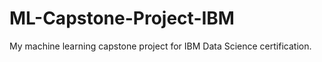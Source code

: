 # ML-Capstone-Project-IBM
My machine learning capstone project for IBM Data Science certification. 
